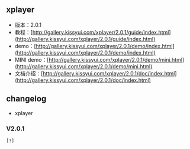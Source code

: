 ## xplayer

* 版本：2.0.1
* 教程：[http://gallery.kissyui.com/xplayer/2.0.1/guide/index.html](http://gallery.kissyui.com/xplayer/2.0.1/guide/index.html)
* demo：[http://gallery.kissyui.com/xplayer/2.0.1/demo/index.html](http://gallery.kissyui.com/xplayer/2.0.1/demo/index.html)
* MINI demo：[http://gallery.kissyui.com/xplayer/2.0.1/demo/mini.html](http://gallery.kissyui.com/xplayer/2.0.1/demo/mini.html)
* 文档介绍：[http://gallery.kissyui.com/xplayer/2.0.1/doc/index.html](http://gallery.kissyui.com/xplayer/2.0.1/doc/index.html)

## changelog
- xplayer

### V2.0.1

    [!]


